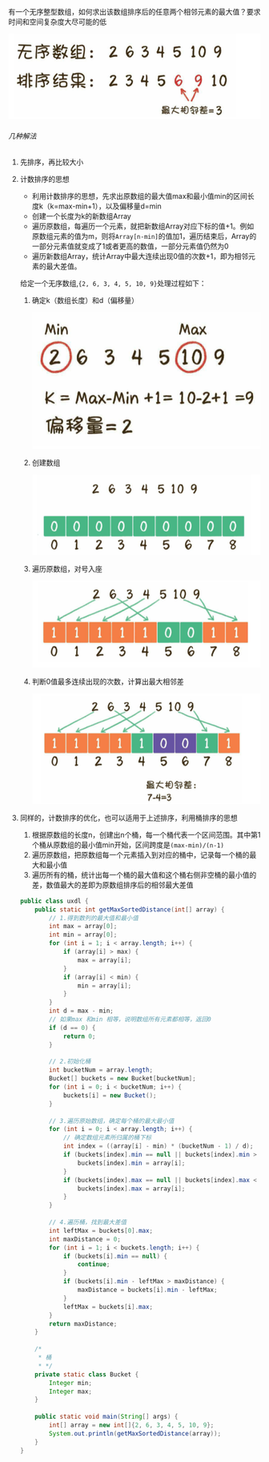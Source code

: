 有一个无序整型数组，如何求出该数组排序后的任意两个相邻元素的最大值？要求时间和空间复杂度大尽可能的低

![](./01.png)

###### 几种解法

1. 先排序，再比较大小

2. 计数排序的思想

   - 利用计数排序的思想，先求出原数组的最大值max和最小值min的区间长度k（k=max-min+1），以及偏移量d=min
   - 创建一个长度为k的新数组Array
   - 遍历原数组，每遍历一个元素，就把新数组Array对应下标的值+1。例如原数组元素的值为m，则将`Array[n-min]`的值加1，遍历结束后，Array的一部分元素值就变成了1或者更高的数值，一部分元素值仍然为0
   - 遍历新数组Array，统计Array中最大连续出现0值的次数+1，即为相邻元素的最大差值。

   给定一个无序数组,`{2, 6, 3, 4, 5, 10, 9}`处理过程如下：

   1. 确定k（数组长度）和d（偏移量）

      ![](./02.png)

   2. 创建数组

      ![](./03.png)

   3. 遍历原数组，对号入座

      ![](./04.png)

   4. 判断0值最多连续出现的次数，计算出最大相邻差

      ![](./05.png)

3. 同样的，计数排序的优化，也可以适用于上述排序，利用桶排序的思想

   1. 根据原数组的长度n，创建出n个桶，每一个桶代表一个区间范围。其中第1个桶从原数组的最小值min开始，区间跨度是`(max-min)/(n-1)`
   2. 遍历原数组，把原数组每一个元素插入到对应的桶中，记录每一个桶的最大和最小值
   3. 遍历所有的桶，统计出每一个桶的最大值和这个桶右侧非空桶的最小值的差，数值最大的差即为原数组排序后的相邻最大差值

   ```java
   public class uxdl {
       public static int getMaxSortedDistance(int[] array) {
           // 1.得到数列的最大值和最小值
           int max = array[0];
           int min = array[0];
           for (int i = 1; i < array.length; i++) {
               if (array[i] > max) {
                   max = array[i];
               }
               if (array[i] < min) {
                   min = array[i];
               }
           }
           int d = max - min;
           // 如果max 和min 相等，说明数组所有元素都相等，返回0
           if (d == 0) {
               return 0;
           }
   
           // 2.初始化桶
           int bucketNum = array.length;
           Bucket[] buckets = new Bucket[bucketNum];
           for (int i = 0; i < bucketNum; i++) {
               buckets[i] = new Bucket();
           }
   
           // 3.遍历原始数组，确定每个桶的最大最小值
           for (int i = 0; i < array.length; i++) {
               // 确定数组元素所归属的桶下标
               int index = ((array[i] - min) * (bucketNum - 1) / d);
               if (buckets[index].min == null || buckets[index].min > array[i]) {
                   buckets[index].min = array[i];
               }
               if (buckets[index].max == null || buckets[index].max < array[i]) {
                   buckets[index].max = array[i];
               }
           }
   
           // 4.遍历桶，找到最大差值
           int leftMax = buckets[0].max;
           int maxDistance = 0;
           for (int i = 1; i < buckets.length; i++) {
               if (buckets[i].min == null) {
                   continue;
               }
               if (buckets[i].min - leftMax > maxDistance) {
                   maxDistance = buckets[i].min - leftMax;
               }
               leftMax = buckets[i].max;
           }
           return maxDistance;
       }
   
       /*
        * 桶
        * */
       private static class Bucket {
           Integer min;
           Integer max;
       }
   
       public static void main(String[] args) {
           int[] array = new int[]{2, 6, 3, 4, 5, 10, 9};
           System.out.println(getMaxSortedDistance(array));
       }
   }
   ```

   